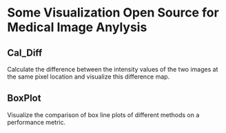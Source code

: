 # Some Visualization Open Source for Medical Image Anylysis

## Cal_Diff
Calculate the difference between the intensity values of the two images at the same pixel location and visualize this difference map.

## BoxPlot
Visualize the comparison of box line plots of different methods on a performance metric.
